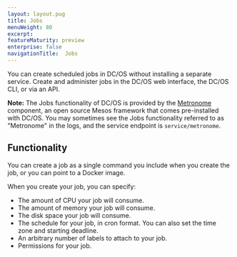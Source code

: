 ```yaml
---
layout: layout.pug
title: Jobs
menuWeight: 80
excerpt:
featureMaturity: preview
enterprise: false
navigationTitle:  Jobs
---
```


<!-- This source repo for this topic is https://github.com/dcos/dcos-docs -->


You can create scheduled jobs in DC/OS without installing a separate service. Create and administer jobs in the DC/OS web interface, the DC/OS CLI, or via an API.

**Note:** The Jobs functionality of DC/OS is provided by the [Metronome](https://github.com/dcos/metronome) component, an open source Mesos framework that comes pre-installed with DC/OS. You may sometimes see the Jobs functionality referred to as "Metronome" in the logs, and the service endpoint is `service/metronome`.

## Functionality

You can create a job as a single command you include when you create the job, or you can point to a Docker image.

When you create your job, you can specify:

* The amount of CPU your job will consume.
* The amount of memory your job will consume.
* The disk space your job will consume.
* The schedule for your job, in cron format. You can also set the time zone and starting deadline.
* An arbitrary number of labels to attach to your job.
* Permissions for your job.

